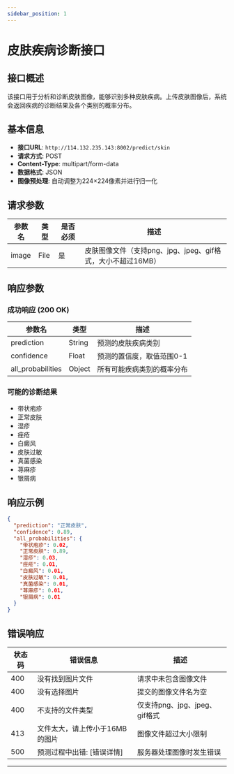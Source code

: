 ```yaml
---
sidebar_position: 1
---
```


# 皮肤疾病诊断接口

## 接口概述

该接口用于分析和诊断皮肤图像，能够识别多种皮肤疾病。上传皮肤图像后，系统会返回疾病的诊断结果及各个类别的概率分布。

## 基本信息

- **接口URL**: `http://114.132.235.143:8002/predict/skin`
- **请求方式**: POST
- **Content-Type**: multipart/form-data
- **数据格式**: JSON
- **图像预处理**: 自动调整为224×224像素并进行归一化

## 请求参数

| 参数名 | 类型 | 是否必须 | 描述                                                        |
| ------ | ---- | -------- | ----------------------------------------------------------- |
| image  | File | 是       | 皮肤图像文件（支持png、jpg、jpeg、gif格式，大小不超过16MB） |

## 响应参数

### 成功响应 (200 OK)

| 参数名            | 类型   | 描述                       |
| ----------------- | ------ | -------------------------- |
| prediction        | String | 预测的皮肤疾病类别         |
| confidence        | Float  | 预测的置信度，取值范围0-1  |
| all_probabilities | Object | 所有可能疾病类别的概率分布 |

### 可能的诊断结果

- 带状疱疹
- 正常皮肤
- 湿疹
- 痤疮
- 白癜风
- 皮肤过敏
- 真菌感染
- 荨麻疹
- 银屑病


## 响应示例

```json
{
  "prediction": "正常皮肤",
  "confidence": 0.89,
  "all_probabilities": {
    "带状疱疹": 0.02,
    "正常皮肤": 0.89,
    "湿疹": 0.03,
    "痤疮": 0.01,
    "白癜风": 0.01,
    "皮肤过敏": 0.01,
    "真菌感染": 0.01,
    "荨麻疹": 0.01,
    "银屑病": 0.01
  }
}
```

## 错误响应

| 状态码 | 错误信息                       | 描述                          |
| ------ | ------------------------------ | ----------------------------- |
| 400    | 没有找到图片文件               | 请求中未包含图像文件          |
| 400    | 没有选择图片                   | 提交的图像文件名为空          |
| 400    | 不支持的文件类型               | 仅支持png、jpg、jpeg、gif格式 |
| 413    | 文件太大，请上传小于16MB的图片 | 图像文件超过大小限制          |
| 500    | 预测过程中出错: [错误详情]     | 服务器处理图像时发生错误      |

------